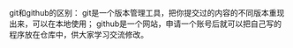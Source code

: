git和github的区别：
git是一个版本管理工具，把你提交过的内容的不同版本重现出来，可以在本地使用；
github是一个网站，申请一个账号后就可以把自己写的程序放在仓库中，供大家学习交流修改。

